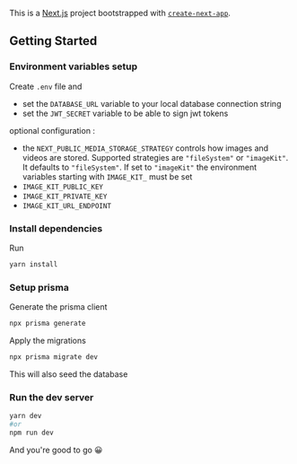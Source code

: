 This is a [Next.js](https://nextjs.org/) project bootstrapped with [`create-next-app`](https://github.com/vercel/next.js/tree/canary/packages/create-next-app).

## Getting Started

### Environment variables setup

Create `.env` file and 
- set the `DATABASE_URL` variable to your local database connection string
- set the `JWT_SECRET` variable to be able to sign jwt tokens

optional configuration :
- the `NEXT_PUBLIC_MEDIA_STORAGE_STRATEGY` controls how images and videos are stored. Supported strategies are `"fileSystem"` or `"imageKit"`. It defaults to `"fileSystem"`. If set to `"imageKit"` the environment variables starting with `IMAGE_KIT_` must be set
- `IMAGE_KIT_PUBLIC_KEY`
- `IMAGE_KIT_PRIVATE_KEY`
- `IMAGE_KIT_URL_ENDPOINT`


### Install dependencies

Run 

```bash
yarn install
```

### Setup prisma

Generate the prisma client
```bash
npx prisma generate
```

Apply the migrations
```bash
npx prisma migrate dev
```
This will also seed the database

### Run the dev server

```bash
yarn dev
#or
npm run dev
```

And you're good to go 😀



